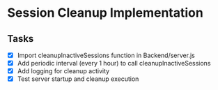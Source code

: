 # Session Cleanup Implementation

## Tasks
- [x] Import cleanupInactiveSessions function in Backend/server.js
- [x] Add periodic interval (every 1 hour) to call cleanupInactiveSessions
- [x] Add logging for cleanup activity
- [x] Test server startup and cleanup execution
